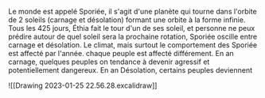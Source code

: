 Le monde est appelé Sporiée, il s'agit d'une planète qui tourne dans l'orbite de 2 soleils (carnage et désolation) formant une orbite à la forme infinie. Tous les 425 jours, Éthia fait le tour d'un de ses soleil, et personne ne peux prédire autour de quel soleil sera la prochaine rotation, Sporiée oscille entre carnage et désolation. Le climat, mais surtout le comportement des Sporiée est affecté par l'année. chaque peuple est affecté différement. En an carnage, quelques peuples on tendance à devenir agressif et potentiellement dangereux. En an Désolation, certains peuples deviennent   

![[Drawing 2023-01-25 22.56.28.excalidraw]]

